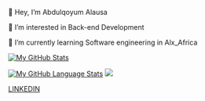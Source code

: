 👋 Hey, I’m Abdulqoyum Alausa

👀 I’m interested in Back-end Development

🌱 I’m currently learning Software engineering in Alx_Africa






[![My GitHub Stats](https://github-readme-stats.vercel.app/api/?username=Alausa2001&count_private=true&theme=tokyonight&showicons=true)]()

[![My GitHub Language Stats](https://github-readme-stats.vercel.app/api/top-langs/?username=Alausa2001&lang_count=10&theme=tokyonight)]()
<img src="https://github-readme-streak-stats.herokuapp.com/?user=Alausa2001"/>




[LINKEDIN](https://linkedin.com/in/abdulqoyum-alausa-382a57239)

